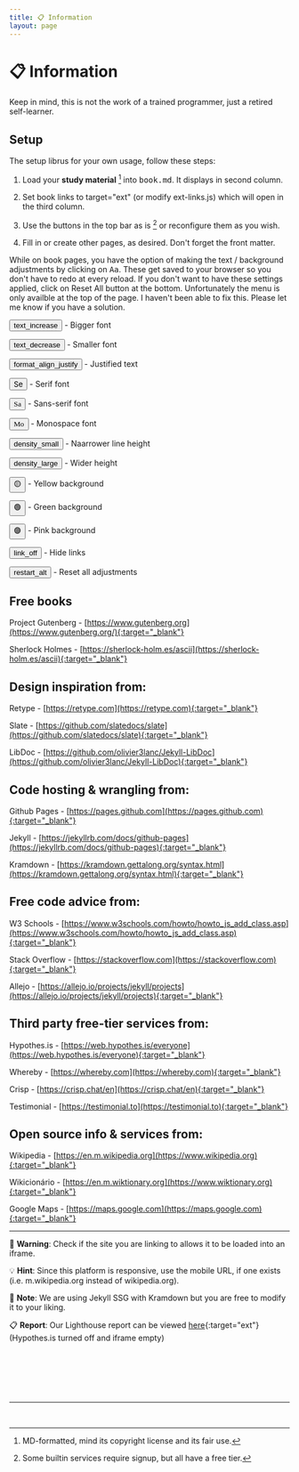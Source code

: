 ```yaml
---
title: 📋 Information
layout: page
---
```


<style>
#col2-body span.icon {position: relative; top: 7px;}
    </style>

# 📋 Information

Keep in mind, this is not the work of a trained programmer, just a retired self-learner.

## Setup

The setup librus for your own usage, follow these steps:

1. Load your **study material** [^1] into <kbd>book.md</kbd>. It displays in second column. 

2. Set book links to target="ext" (or modify ext-links.js) which will open in the third column.

3. Use the buttons in the top bar as is [^2] or reconfigure them as you wish.

4. Fill in or create other pages, as desired. Don't forget the front matter.

While on book pages, you have the option of making the text / background adjustments by clicking on <kbd>Aa</kbd>. These get saved to your browser so you don't have to redo at every reload. If you don't want to have these settings applied, click on Reset All button at the bottom. Unfortunately the menu is only availble at the top of the page. I haven't been able to fix this. Please let me know if you have a solution. 

<div class="p-adjust">
<p><button class="tools"><span class="icon">text_increase</span></button> - Bigger font</p>
 <p><button class="tools"><span class="icon">text_decrease</span></button> - Smaller font</p>
 <p><button class="tools"><span class="icon">format_align_justify</span></button> - Justified text</p>
 <p><button class="tools"><span
          style="font-family: 'Inter', serif;">Se</span></button> - Serif font</p>
 <p><button class="tools"><span
          style="font-family: 'Georgia', serif;">Sa</span></button> - Sans-serif font</p>
 <p><button class="tools"><span
          style="font-family: 'Roboto Mono', serif;">Mo</span></button> - Monospace font</p>
 <p><button class="tools"><span class="icon">density_small</span></button> - Naarrower line height</p>
 <p><button class="tools"><span class="icon">density_large</span></button> - Wider height</p>
 <p><button class="tools"><span class="icon">🟡</span></button> - Yellow background</p>
 <p><button class="tools"><span class="icon">🟢</span></button> - Green background</p>
 <p><button class="tools"><span class="icon">🟣</span></button> - Pink background</p>
  <p><button class="tools"><span class="icon">link_off</span></button> - Hide links</p>

 <p><button class="tools"><span class="icon">restart_alt</span></button> - Reset all adjustments</p>
 </div>

## Free books

Project Gutenberg - [https://www.gutenberg.org](https://www.gutenberg.org/){:target="_blank"}

Sherlock Holmes - [https://sherlock-holm.es/ascii](https://sherlock-holm.es/ascii){:target="_blank"}

## Design inspiration from: 

Retype - [https://retype.com](https://retype.com){:target="_blank"}

Slate - [https://github.com/slatedocs/slate](https://github.com/slatedocs/slate){:target="_blank"}

LibDoc - [https://github.com/olivier3lanc/Jekyll-LibDoc](https://github.com/olivier3lanc/Jekyll-LibDoc){:target="_blank"}

## Code hosting & wrangling from: 

Github Pages - [https://pages.github.com](https://pages.github.com){:target="_blank"} 

Jekyll - [https://jekyllrb.com/docs/github-pages](https://jekyllrb.com/docs/github-pages){:target="_blank"} 

Kramdown - [https://kramdown.gettalong.org/syntax.html](https://kramdown.gettalong.org/syntax.html){:target="_blank"}

## Free code advice from: 

W3 Schools - [https://www.w3schools.com/howto/howto_js_add_class.asp](https://www.w3schools.com/howto/howto_js_add_class.asp){:target="_blank"} 

Stack Overflow - [https://stackoverflow.com](https://stackoverflow.com){:target="_blank"} 

Allejo - [https://allejo.io/projects/jekyll/projects](https://allejo.io/projects/jekyll/projects){:target="_blank"}

## Third party free-tier services from: 

Hypothes.is - [https://web.hypothes.is/everyone](https://web.hypothes.is/everyone){:target="_blank"} 

Whereby - [https://whereby.com](https://whereby.com){:target="_blank"} 

Crisp - [https://crisp.chat/en](https://crisp.chat/en){:target="_blank"} 

Testimonial - [https://testimonial.to](https://testimonial.to){:target="_blank"} 

## Open source info & services from: 

Wikipedia - [https://en.m.wikipedia.org](https://www.wikipedia.org){:target="_blank"} 

Wikicionário - [https://en.m.wiktionary.org](https://www.wiktionary.org){:target="_blank"} 

Google Maps - [https://maps.google.com](https://maps.google.com){:target="_blank"}

---

🚨 **Warning**: Check if the site you are linking to allows it to be loaded into an iframe.

💡 **Hint**: Since this platform is responsive, use the mobile URL, if one exists (i.e. m.wikipedia.org instead of wikipedia.org).

📝 **Note**: We are using Jekyll SSG with Kramdown but you are free to modify it to your liking.

📋 **Report**: Our Lighthouse report can be viewed [here](./lighthouse.html){:target="ext"} (Hypothes.is turned off and iframe empty)

<p>&nbsp;</p>
<p>&nbsp;</p>
<p>&nbsp;</p>

---

[^1]: MD-formatted, mind its copyright license and its fair use.

[^2]: Some builtin services require signup, but all have a free tier.

<br>


